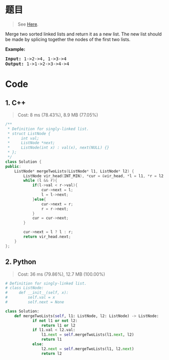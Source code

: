 # 题目

> See [Here](https://leetcode.com/problems/merge-two-sorted-lists/).

<div><p>Merge two sorted linked lists and return it as a new list. The new list should be made by splicing together the nodes of the first two lists.</p>

<p><b>Example:</b>
</p><pre><b>Input:</b> 1-&gt;2-&gt;4, 1-&gt;3-&gt;4
<b>Output:</b> 1-&gt;1-&gt;2-&gt;3-&gt;4-&gt;4
</pre>
<p></p></div>

# Code

## 1. C++

> Cost: 8 ms (78.43%), 8.9 MB (77.05%)

```cpp
/**
 * Definition for singly-linked list.
 * struct ListNode {
 *     int val;
 *     ListNode *next;
 *     ListNode(int x) : val(x), next(NULL) {}
 * };
 */
class Solution {
public:
    ListNode* mergeTwoLists(ListNode* l1, ListNode* l2) {
        ListNode vir_head(INT_MIN), *cur = &vir_head, *l = l1, *r = l2;
        while (l && r){
            if(l->val < r->val){
                cur->next = l;
                l = l->next;
            }else{
                cur->next = r;
                r = r->next;
            }
            cur = cur->next;
        }

        cur->next = l ? l : r;
        return vir_head.next;
    }
};
```

## 2. Python

> Cost: 36 ms (79.86%), 12.7 MB (100.00%)

```python
# Definition for singly-linked list.
# class ListNode:
#     def __init__(self, x):
#         self.val = x
#         self.next = None

class Solution:
    def mergeTwoLists(self, l1: ListNode, l2: ListNode) -> ListNode:
            if not l1 or not l2:
                return l1 or l2
            if l1.val < l2.val:
                l1.next = self.mergeTwoLists(l1.next, l2)
                return l1
            else:
                l2.next = self.mergeTwoLists(l1, l2.next)
                return l2
```
